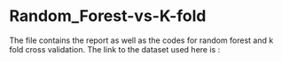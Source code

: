 # Random_Forest-vs-K-fold
The file contains the report as well as the codes for random forest and k fold cross validation.
The link to the dataset used here is : 
